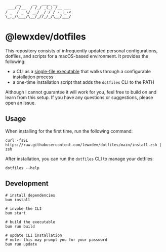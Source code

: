 ```
     __     __  ____ __
 ___/ /__  / /_/ _(_) /__ ___
/ _  / _ \/ __/ _/ / / -_|_-<
\_,_/\___/\__/_//_/_/\__/___/
```

# @lewxdev/dotfiles

This repository consists of infrequently updated personal configurations,
dotfiles, and scripts for a macOS-based environment. It provides the following:

- a CLI as a [single-file executable](https://bun.sh/docs/bundler/executables)
  that walks through a configurable installation process
- a one-time installation script that adds the `dotfiles` CLI to the PATH

Although I cannot guarantee it will work for you, feel free to build on and
learn from this setup. If you have any questions or suggestions, please open an
issue.

## Usage

When installing for the first time, run the following command:

```shell
curl -fsSL https://raw.githubusercontent.com/lewxdev/dotfiles/main/install.zsh | zsh
```

After installation, you can run the `dotfiles` CLI to manage your dotfiles:

```shell
dotfiles --help
```

## Development

```shell
# install dependencies
bun install
```

```shell
# invoke the CLI
bun start
```

```shell
# build the executable
bun run build
```

```shell
# update CLI installation
# note: this may prompt you for your password
bun run update
```
